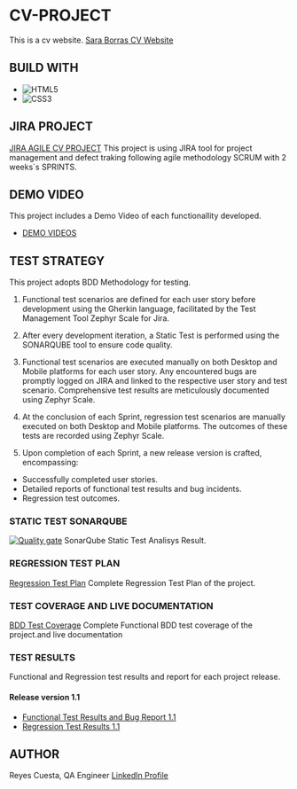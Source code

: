 # CV-PROJECT
This is a cv website.
[Sara Borras CV Website](https://organization-sara-borras.github.io/CVPROJECT/)

## BUILD WITH
* ![HTML5](https://img.shields.io/badge/html5-%23E34F26.svg?style=for-the-badge&logo=html5&logoColor=white)
* ![CSS3](https://img.shields.io/badge/css3-%231572B6.svg?style=for-the-badge&logo=css3&logoColor=white)

## JIRA PROJECT
[JIRA AGILE CV PROJECT](https://saboba9.atlassian.net/jira/software/projects/SCRUM/boards/1)
This project is using JIRA tool for project management and defect traking following agile methodology SCRUM with 2 weeks´s SPRINTS.

## DEMO VIDEO
This project includes a Demo Video of each functionallity developed.
* [DEMO VIDEOS](/demo/)
## TEST STRATEGY
This project adopts BDD Methodology for testing.

1. Functional test scenarios are defined for each user story before development using the Gherkin language, facilitated by the Test Management Tool Zephyr Scale for Jira.

2. After every development iteration, a Static Test is performed using the SONARQUBE tool to ensure code quality.

3. Functional test scenarios are executed manually on both Desktop and Mobile platforms for each user story. Any encountered bugs are promptly logged on JIRA and linked to the respective user story and test scenario. Comprehensive test results are meticulously documented using Zephyr Scale.

4. At the conclusion of each Sprint, regression test scenarios are manually executed on both Desktop and Mobile platforms. The outcomes of these tests are  recorded using Zephyr Scale.

5. Upon completion of each Sprint, a new release version is crafted, encompassing:

* Successfully completed user stories.
* Detailed reports of functional test results and bug incidents.
* Regression test outcomes.

### STATIC TEST SONARQUBE
[![Quality gate](https://sonarcloud.io/api/project_badges/quality_gate?project=Organization-Sara-Borras_CVPROJECT)](https://sonarcloud.io/summary/new_code?id=Organization-Sara-Borras_CVPROJECT)
SonarQube Static Test Analisys Result.

### REGRESSION TEST PLAN
[Regression Test Plan](/test-plans/regression-test-plan.pdf)
Complete Regression Test Plan of the project.

### TEST COVERAGE AND LIVE DOCUMENTATION
[BDD Test Coverage](/test-plans/functional-test-plan-and-bdd-coverage.pdf)
Complete Functional BDD test coverage of the project.and live documentation


### TEST RESULTS
Functional and Regression test results and report for each project release.
#### Release version 1.1
* [Functional Test Results and Bug Report 1.1](/.pdf) 
* [Regression Test Results 1.1](/qa/1.1regressiontestresult.pdf)



## AUTHOR
Reyes Cuesta, QA Engineer
[LinkedIn Profile](https://www.linkedin.com/in/reyescuesta)